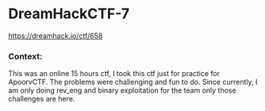 # DreamHackCTF-7
https://dreamhack.io/ctf/658

### Context:
This was an online 15 hours ctf, I took this ctf just for practice for ApoorvCTF. The problems were challenging and fun to do.
Since currently, I am only doing rev_eng and binary exploitation for the team only those challenges are here.
